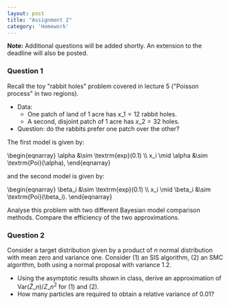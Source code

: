 ```yaml
---
layout: post
title: "Assignment 2"
category: 'Homework'
---
```


**Note:** Additional questions will be added shortly. An extension to the deadline will also be posted.

### Question 1

Recall the toy "rabbit holes" problem covered in lecture 5 ("Poisson process" in two regions).

- Data: 
  - One patch of land of 1 acre has $x\_1 = 12$ rabbit holes.
  - A second, disjoint patch of 1 acre has $x\_2 = 32$ holes.
- Question: do the rabbits prefer one patch over the other?

The first model is given by:

\\begin{eqnarray}
\alpha &\sim \textrm{exp}(0.1) \\\\
x\_i \mid \alpha &\sim \textrm{Poi}(\alpha),
\\end{eqnarray}

and the second model is given by:

\\begin{eqnarray}
\beta\_i &\sim \textrm{exp}(0.1) \\\\
x\_i \mid \beta\_i &\sim \textrm{Poi}(\beta\_i).
\\end{eqnarray}

Analyse this problem with two different Bayesian model comparison methods. Compare the efficiency of the two approximations.


### Question 2

Consider a target distribution given by a product of $n$ normal distribution with mean zero and variance one. Consider (1) an SIS algorithm, (2) an SMC algorithm, both using a normal proposal with variance $1.2$. 

- Using the asymptotic results shown in class, derive an approximation of $\textrm{Var}(\hat Z\_n)/Z\_n^2$ for (1) and (2). 
- How many particles are required to obtain a relative variance of $0.01$?